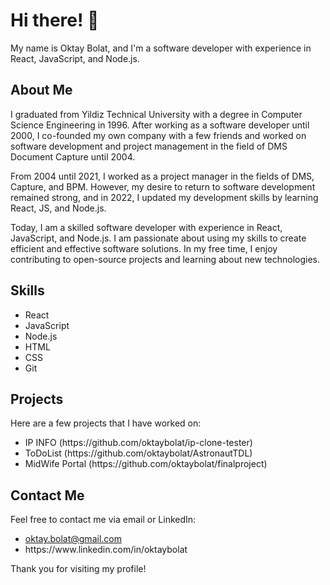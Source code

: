 <div class="markdown prose w-full break-words dark:prose-invert light"><h1>Hi there! 👋</h1><p>My name is Oktay Bolat, and I'm a software developer with experience in React, JavaScript, and Node.js.</p><h2>About Me</h2><p>I graduated from Yildiz Technical University with a degree in Computer Science Engineering in 1996. After working as a software developer until 2000, I co-founded my own company with a few friends and worked on software development and project management in the field of DMS Document Capture until 2004.</p><p>From 2004 until 2021, I worked as a project manager in the fields of DMS, Capture, and BPM. However, my desire to return to software development remained strong, and in 2022, I updated my development skills by learning React, JS, and Node.js.</p><p>Today, I am a skilled software developer with experience in React, JavaScript, and Node.js. I am passionate about using my skills to create efficient and effective software solutions. In my free time, I enjoy contributing to open-source projects and learning about new technologies.</p><h2>Skills</h2><ul><li>React</li><li>JavaScript</li><li>Node.js</li><li>HTML</li><li>CSS</li><li>Git</li></ul><h2>Projects</h2><p>Here are a few projects that I have worked on:</p><ul><li>IP INFO (https://github.com/oktaybolat/ip-clone-tester)</li><li>ToDoList (https://github.com/oktaybolat/AstronautTDL)</li><li>MidWife Portal (https://github.com/oktaybolat/finalproject)</li></ul><h2>Contact Me</h2><p>Feel free to contact me via email or LinkedIn:</p><ul><li><a href="mailto:oktay.bolat@gmail.com">oktay.bolat@gmail.com</a></li><li>https://www.linkedin.com/in/oktaybolat</li></ul><p>Thank you for visiting my profile!</p></div>
